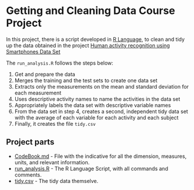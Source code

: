 # Getting and Cleaning Data Course Project

In this project, there is a script developed in [R Language](https://en.wikipedia.org/wiki/R_(programming_language)), to clean and tidy up the data obtained in the project [Human activity recognition using Smartphones Data Set](http://archive.ics.uci.edu/ml/datasets/Human+Activity+Recognition+Using+Smartphones)

The `run_analysis.R` follows the steps below:

1. Get and prepare the data
2. Merges the training and the test sets to create one data set
3. Extracts only the measurements on the mean and standard deviation for each measurement
4. Uses descriptive activity names to name the activities in the data set
5. Appropriately labels the data set with descriptive variable names
6. From the data set in step 4, creates a second, independent tidy data set with the average of each variable for each activity and each subject
7. Finally, it creates the file `tidy.csv`

## Project parts

+ [CodeBook.md](./CodeBook.md) - File with the indicative for all the dimension, measures, units, and relevant information.
+ [run_analysis.R](./run_analysis.R) - The R Language Script, with all commands and comments.
+ [tidy.csv](./tidy.csv) - The tidy data themselve.
